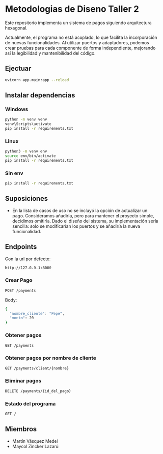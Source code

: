 # Metodologias de Diseno Taller 2

Este repositorio implementa un sistema de pagos siguiendo arquitectura hexagonal.

Actualmente, el programa no está acoplado, lo que facilita la incorporación de nuevas funcionalidades. Al utilizar puertos y adaptadores, podemos crear pruebas para cada componente de forma independiente, mejorando así la legibilidad y mantenibilidad del código.

## Ejectuar

```bash
uvicorn app.main:app --reload
```

## Instalar dependencias

### Windows

```bash
python -m venv venv
venv\Scripts\activate
pip install -r requirements.txt
```

### Linux

```bash
python3 -m venv env
source env/bin/activate
pip install -r requirements.txt
```

### Sin env

```bash
pip install -r requirements.txt
```

## Suposiciones

- En la lista de casos de uso no se incluyó la opción de actualizar un pago. Consideramos añadirla, pero para mantener el proyecto simple, decidimos omitirla. Dado el diseño del sistema, su implementación sería sencilla: solo se modificarían los puertos y se añadiría la nueva funcionalidad.

## Endpoints

Con la url por defecto:

```bash
http://127.0.0.1:8000
```

### Crear Pago

```bash
POST /payments
```

Body:

```bash
{
  "nombre_cliente": "Pepe",
  "monto": 20
}
```

### Obtener pagos

```bash
GET /payments
```

### Obtener pagos por nombre de cliente

```bash
GET /payments/client/{nombre}
```

### Eliminar pagos

```bash
DELETE /payments/{id_del_pago}
```

### Estado del programa

```bash
GET /
```

## Miembros

- Martín Vásquez Medel
- Maycol Zincker Lazarú
